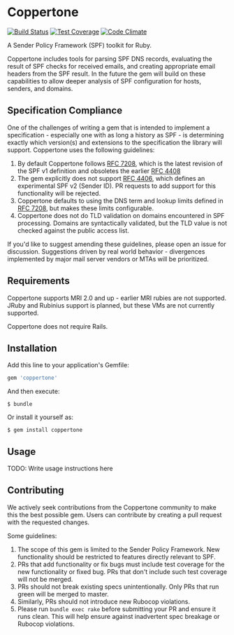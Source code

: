 # Coppertone

[![Build Status](https://travis-ci.org/petergoldstein/coppertone.svg?branch=master)](https://travis-ci.org/petergoldstein/coppertone)
[![Test Coverage](https://codeclimate.com/github/petergoldstein/coppertone/badges/coverage.svg)](https://codeclimate.com/github/petergoldstein/coppertone)
[![Code Climate](https://codeclimate.com/github/petergoldstein/coppertone/badges/gpa.svg)](https://codeclimate.com/github/petergoldstein/coppertone)

A Sender Policy Framework (SPF) toolkit for Ruby.

Coppertone includes tools for parsing SPF DNS records, evaluating the result of SPF checks for received emails, and creating appropriate email headers from the SPF result.  In the future the gem will build on these capabilities to allow deeper analysis of SPF configuration for hosts, senders, and domains.

## Specification Compliance

One of the challenges of writing a gem that is intended to implement a specification - especially one with as long a history as SPF - is determining exactly which version(s) and extensions to the specification the library will support.  Coppertone uses the following guidelines:

1. By default Coppertone follows [RFC 7208](http://tools.ietf.org/html/rfc7208), which is the latest revision of the SPF v1 definition and obsoletes the earlier [RFC 4408](http://tools.ietf.org/html/rfc4408)
2. The gem explicitly does not support [RFC 4406](http://tools.ietf.org/html/rfc4406), which defines an experimental SPF v2 (Sender ID).  PR requests to add support for this functionality will be rejected.
3. Coppertone defaults to using the DNS term and lookup limits defined in [RFC 7208](http://tools.ietf.org/html/rfc7208#section-4.6.4), but makes these limits configurable.
4. Coppertone does not do TLD validation on domains encountered in SPF processing.  Domains are syntactically validated, but the TLD value is not checked against the public access list.

If you'd like to suggest amending these guidelines, please open an issue for discussion.  Suggestions driven by real world behavior - divergences implemented by major mail server vendors or MTAs will be prioritized.

## Requirements

Coppertone supports MRI 2.0 and up - earlier MRI rubies are not supported.  JRuby and Rubinius support is planned, but these VMs are not currently supported.

Coppertone does not require Rails.

## Installation

Add this line to your application's Gemfile:

```ruby
gem 'coppertone'
```

And then execute:

    $ bundle

Or install it yourself as:

    $ gem install coppertone

## Usage

TODO: Write usage instructions here

## Contributing

We actively seek contributions from the Coppertone community to make this the best possible gem.  Users can contribute by creating a pull request with the requested changes.

Some guidelines:

1. The scope of this gem is limited to the Sender Policy Framework.  New functionality should be restricted to features directly relevant to SPF.
2. PRs that add functionality or fix bugs must include test coverage for the new functionality or fixed bug.  PRs that don't include such test coverage will not be merged.
3. PRs should not break existing specs unintentionally.  Only PRs that run green will be merged to master.
4. Similarly, PRs should not introduce new Rubocop violations.
5. Please run `bundle exec rake` before submitting your PR and ensure it runs clean.  This will help ensure against inadvertent spec breakage or Rubocop violations.

